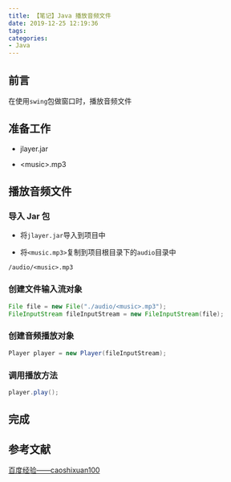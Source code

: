 ```yaml
---
title: 【笔记】Java 播放音频文件
date: 2019-12-25 12:19:36
tags:
categories:
- Java
---
```


## 前言

在使用`swing`包做窗口时，播放音频文件

<!-- more -->

## 准备工作

- jlayer.jar

- \<music\>.mp3

## 播放音频文件

### 导入 Jar 包

- 将`jlayer.jar`导入到项目中

- 将`<music.mp3>`复制到项目根目录下的`audio`目录中

`/audio/<music>.mp3`

### 创建文件输入流对象

``` java
File file = new File("./audio/<music>.mp3");
FileInputStream fileInputStream = new FileInputStream(file);
```

### 创建音频播放对象

``` java
Player player = new Player(fileInputStream);
```

### 调用播放方法

``` java
player.play();
```

## 完成

## 参考文献

[百度经验——caoshixuan100](https://jingyan.baidu.com/article/375c8e19063e9f25f2a229d0.html)

